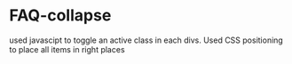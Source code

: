 # FAQ-collapse

used javascipt to toggle an active class
in each divs. 
Used CSS positioning to place all items in 
right places 
